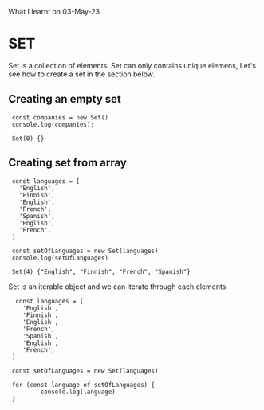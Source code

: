 What I learnt on 03-May-23

# SET
<p>Set is a collection of elements. Set can only contains unique elemens, Let's see how to create a set in the section below.</p>

## Creating an empty set

     const companies = new Set()
     console.log(companies);

     Set(0) {}

## Creating set from array

     const languages = [
       'English',
       'Finnish',
       'English',
       'French',
       'Spanish',
       'English',
       'French',
     ]

     const setOfLanguages = new Set(languages)
     console.log(setOfLanguages)

     Set(4) {"English", "Finnish", "French", "Spanish"}

<p>Set is an iterable object and we can iterate through each elements.</p>

      const languages = [
        'English',
        'Finnish',
        'English',
        'French',
        'Spanish',
        'English',
        'French',
     ]

     const setOfLanguages = new Set(languages)

     for (const language of setOfLanguages) {
             console.log(language)
     }